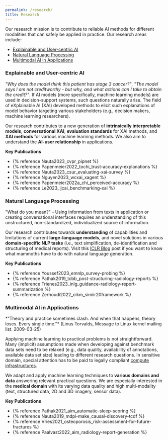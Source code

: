```yaml
---
permalink: /research/
title: Research
---
```


Our research mission is to contribute to reliable AI methods for different modalities that can safely be applied in practice. 
Our research areas include:
- <a href="#topic-xai">Explainable and User-centric AI</a>
- <a href="#topic-nlp">Natural Language Processing</a>
- <a href="#topic-ai">Multimodal AI in Applications</a>


<h3 id="topic-xai" class="site-heading accent-color-secondary">Explainable and User-centric AI</h3>

*"Why does the model think this patient has stage 3 cancer?"*, *"The model says I am not creditworthy - but why, and what actions can I take to obtain the credit?"*. 
If AI models (more specifically, machine learning models) are used in decision-support systems, such questions naturally arise. The field of eXplainable AI (XAI) developed methods to elicit such explanations of model behavior targeting various stakeholders (e.g., decision makers, machine learning researchers). 

Our research contributes to a new generation of **intrinsically interpretable models**, **conversational XAI**, **evaluation standards** for XAI methods, and **XAI methods** for various machine learning methods. We also aim to understand the **AI-user relationship** in applications.

**Key Publications**
<ul class="key_pubs">
<li>{% reference Nauta2023_cvpr_pipnet %}</li>
<li>{% reference Papenmeier2022_tochi_trust-accuracy-explanations %}</li>
<li>{% reference Nauta2023_csur_evaluating-xai-survey %}</li>
<li>{% reference Nguyen2023_wcxai_xagent %}</li>
<li>{% reference Papenmeier2022a_chi_perceived-accuracy %}</li>
<li>{% reference Le2023_ijcai_benchmarking-xai %}</li>
</ul>

<h3 id="topic-nlp" class="site-heading accent-color-tertiary">Natural Language Processing</h3>

"What do you mean?" - Using information from texts in application or creating conversational interfaces requires an understanding of this unstructured, non-standardized, individualized source of information. 

Our research contributes towards **understanding** of capabilities and limitations of current **large-language models**, and novel solutions in various **domain-specific NLP tasks** (i.e., text simplification, de-identification and structuring of medical reports). Visit this [ICLR Blog](https://iclr-blog-track.github.io/2022/03/25/PPLM/) post if you want to know what mammoths have to do with natural language generation.

**Key Publications**
<ul class="key_pubs">
<li>{% reference Youssef2023_emnlp_survey-probing %}</li>
<li>{% reference Pathak2019_tcbb_post-structuring-radiology-reports %}</li>
<li>{% reference Trienes2023_inlg_guidance-radiology-report-summarization %}</li>
<li>{% reference Zerhoudi2022_cikm_simiir20framework %}</li>
</ul>

<h3 id="topic-ai" class="site-heading accent-color-quartiary">Multimodal AI in Applications</h3>
*"Theory and practice sometimes clash. And when that happens, theory loses. Every single time."* (Linus Torvalds, Message to Linux kernel mailing list. 2009-03-25)



Applying machine learning to practical problems is not straightforward. Many (implicit) assumptions made when developing against benchmark data sets need to be relaxed (e.g., data quality, availability of annotations, available data set size) leading to different research questions. In sensitive domain, special attention has to be paid to legally compliant [compute infrastructures](https://ieeexplore.ieee.org/document/9750320). 

We adapt and apply machine learning techniques to **various domains and data** answering relevant practical questions. We are especially interested in the **medical domain** with its varying data quality and high multi-modality (text, structured data, 2D and 3D imagery, sensor data).

**Key Publications**
<ul class="key_pubs">
<li>{% reference Pathak2021_aim_automatic-sleep-scoring %}</li>
<li>{% reference Nauta2019_mdpi-make_causal-discovery-tcdf %}</li>
<li>{% reference Vries2021_osteoporosis_risk-assessment-for-future-fractures %}</li>
<li>{% reference Paalvast2022_aim_radiology-report-generation %}</li>
</ul>



